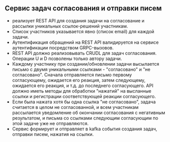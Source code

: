 ## Сервис задач согласования и отправки писем 

* реализует REST API для создания задачи на согласование и рассылки уникальных ссылок-решений участникам. 
* Список участников указывается явно (список email) для каждой задачи. 
* Аутентификация обращений на REST API валидируется на сервисе аутентификации посредством GRPC-вызовов. 
* REST API должно реализовывать CRUDL для задач согласования. Операции U и D позволены только автору задачи. 
* Каждому участнику при создании/обновлении задачи высылается письмо с двумя уникальными ссылками - "согласовано" и "не согласовано". Сначала отправляется письмо первому согласующему, ожидается его реакция, затем следующему, ожидается его реакция, и т.д. до последнего согласующего. API должно иметь методы для обработки "нажатий" на высланные ссылки и регистрации соответствующей реакции согласующего. 
* Если была нажата хотя бы одна ссылка "не согласовано", задача считается в целом не согласованной, и всем участникам рассылается уведомление об окончании согласования с негативным результатом, и письма со ссылками следующим согласующим по этой задаче уже не отправляются. 
* Сервис формирует и отправляет в kafka события создания задач, отправки писем, нажатия на ссылки.
